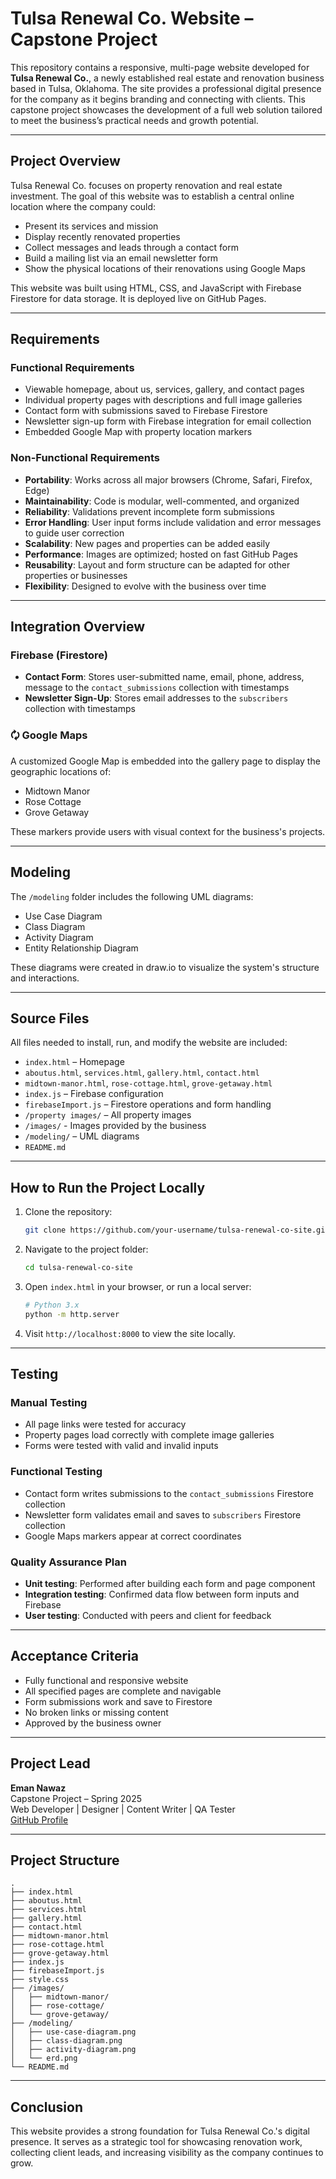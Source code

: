 # Tulsa Renewal Co. Website – Capstone Project

This repository contains a responsive, multi-page website developed for **Tulsa Renewal Co.**, a newly established real estate and renovation business based in Tulsa, Oklahoma. The site provides a professional digital presence for the company as it begins branding and connecting with clients. This capstone project showcases the development of a full web solution tailored to meet the business’s practical needs and growth potential.

---

## Project Overview

Tulsa Renewal Co. focuses on property renovation and real estate investment. The goal of this website was to establish a central online location where the company could:

- Present its services and mission
- Display recently renovated properties
- Collect messages and leads through a contact form
- Build a mailing list via an email newsletter form
- Show the physical locations of their renovations using Google Maps

This website was built using HTML, CSS, and JavaScript with Firebase Firestore for data storage. It is deployed live on GitHub Pages.

---

## Requirements

### Functional Requirements

- Viewable homepage, about us, services, gallery, and contact pages
- Individual property pages with descriptions and full image galleries
- Contact form with submissions saved to Firebase Firestore
- Newsletter sign-up form with Firebase integration for email collection
- Embedded Google Map with property location markers

### Non-Functional Requirements

- **Portability**: Works across all major browsers (Chrome, Safari, Firefox, Edge)
- **Maintainability**: Code is modular, well-commented, and organized
- **Reliability**: Validations prevent incomplete form submissions
- **Error Handling**: User input forms include validation and error messages to guide user correction
- **Scalability**: New pages and properties can be added easily
- **Performance**: Images are optimized; hosted on fast GitHub Pages
- **Reusability**: Layout and form structure can be adapted for other properties or businesses
- **Flexibility**: Designed to evolve with the business over time

---

## Integration Overview

### Firebase (Firestore)

- **Contact Form**: Stores user-submitted name, email, phone, address, message to the `contact_submissions` collection with timestamps
- **Newsletter Sign-Up**: Stores email addresses to the `subscribers` collection with timestamps

### 🗘️ Google Maps

A customized Google Map is embedded into the gallery page to display the geographic locations of:

- Midtown Manor
- Rose Cottage
- Grove Getaway

These markers provide users with visual context for the business's projects.

---

## Modeling

The `/modeling` folder includes the following UML diagrams:

- Use Case Diagram
- Class Diagram
- Activity Diagram
- Entity Relationship Diagram

These diagrams were created in draw.io to visualize the system's structure and interactions.

---

## Source Files

All files needed to install, run, and modify the website are included:

- `index.html` – Homepage
- `aboutus.html`, `services.html`, `gallery.html`, `contact.html`
- `midtown-manor.html`, `rose-cottage.html`, `grove-getaway.html`
- `index.js` – Firebase configuration
- `firebaseImport.js` – Firestore operations and form handling
- `/property images/` – All property images
- `/images/` - Images provided by the business
- `/modeling/` – UML diagrams
- `README.md`

---

## How to Run the Project Locally

1. Clone the repository:
   ```bash
   git clone https://github.com/your-username/tulsa-renewal-co-site.git
   ```

2. Navigate to the project folder:
   ```bash
   cd tulsa-renewal-co-site
   ```

3. Open `index.html` in your browser, or run a local server:
   ```bash
   # Python 3.x
   python -m http.server
   ```

4. Visit `http://localhost:8000` to view the site locally.

---

## Testing

### Manual Testing

- All page links were tested for accuracy
- Property pages load correctly with complete image galleries
- Forms were tested with valid and invalid inputs

### Functional Testing

- Contact form writes submissions to the `contact_submissions` Firestore collection
- Newsletter form validates email and saves to `subscribers` Firestore collection
- Google Maps markers appear at correct coordinates

### Quality Assurance Plan

- **Unit testing**: Performed after building each form and page component
- **Integration testing**: Confirmed data flow between form inputs and Firebase
- **User testing**: Conducted with peers and client for feedback

---

## Acceptance Criteria

- Fully functional and responsive website
- All specified pages are complete and navigable
- Form submissions work and save to Firestore
- No broken links or missing content
- Approved by the business owner

---

## Project Lead

**Eman Nawaz**  
Capstone Project – Spring 2025  
Web Developer | Designer | Content Writer | QA Tester  
[GitHub Profile](https://github.com/eman-nawaz)

---

## Project Structure

```
.
├── index.html
├── aboutus.html
├── services.html
├── gallery.html
├── contact.html
├── midtown-manor.html
├── rose-cottage.html
├── grove-getaway.html
├── index.js
├── firebaseImport.js
├── style.css
├── /images/
│   ├── midtown-manor/
│   ├── rose-cottage/
│   └── grove-getaway/
├── /modeling/
│   ├── use-case-diagram.png
│   ├── class-diagram.png
│   ├── activity-diagram.png
│   └── erd.png
└── README.md
```

---

## Conclusion

This website provides a strong foundation for Tulsa Renewal Co.'s digital presence. It serves as a strategic tool for showcasing renovation work, collecting client leads, and increasing visibility as the company continues to grow.


